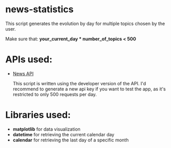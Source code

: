 # news-statistics

This script generates the evolution by day for multiple topics chosen by the user.

Make sure that: <b>your_current_day * number_of_topics < 500</b>

<h1>APIs used:</h1>
<ul>
  <li>
    <a href="https://newsapi.org/">News API</a>
    <p>This script is written using the developer version of the API. I'd recommend to generate a new api key if you want to test the app, as it's restricted to only 500 requests per day.</p>
  </li>  
</ul>

<h1>Libraries used:</h1>
<ul>
  <li><b>matplotlib</b> for data visualization</li>  
  <li><b>datetime</b> for retrieving the current calendar day</li>
  <li><b>calendar</b> for retrieving the last day of a specific month</li>
</ul>
